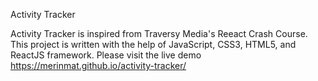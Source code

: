 Activity Tracker

Activity Tracker is inspired from Traversy Media's Reeact Crash Course. This project is written with the help of JavaScript, CSS3, HTML5, and ReactJS framework. 
Please visit the live demo https://merinmat.github.io/activity-tracker/ 
